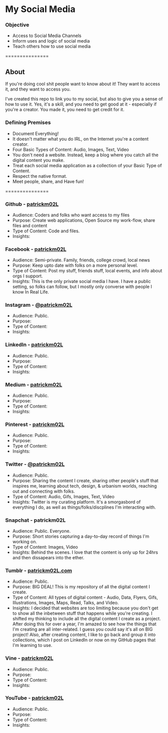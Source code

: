My Social Media
===============
### Objective 

* Access to Social Media Channels
* Inform uses and logic of social media
* Teach others how to use social media

===============

## About
If you're doing cool shit people want to know about it! They want to access it, and they want to access you. 

I've created this repo to link you to my social, but also to give you a sense of how to use it. Yes, it's a skill, and you need to get good at it - especially if you're a creator. You made it, you need to get credit for it.

### Defining Premises
* Document Everything!
* It doesn't matter what you do IRL, on the Internet you're a content creator. 
* Four Basic Types of Content: Audio, Images, Text, Video
* You don't need a website. Instead, keep a blog where you catch all the digital content you make. 
* Treat each social media application as a collection of your Basic Type of Content.
* Respect the native format.  
* Meet people, share, and Have fun!

===============

### Github - [patrickm02L](https://github.com/patrickm02L)
* Audience: Coders and folks who want access to my files
* Purpose: Create web applications, Open Source my work-flow, share files and content 
* Type of Content: Code and files. 
* Insights: 

### Facebook - [patrickm02L](https://www.facebook.com/patrickm02L)
* Audience: Semi-private. Family, friends, college crowd, local news
* Purpose: Keep upto date with folks on a more personal level. 
* Type of Content: Post my stuff, friends stuff, local events, and info about orgs I support.
* Insights: This is the only private social media I have. I have a public setting, so folks can follow, but I mostly only converse with people I know In Real Life. 

### Instagram - [@patrickm02L](http://instagram.com/patrickm02l)
* Audience: Public. 
* Purpose: 
* Type of Content:
* Insights: 

### LinkedIn - [patrickm02L](https://www.linkedin.com/in/patrickm02l)
* Audience: Public. 
* Purpose: 
* Type of Content:
* Insights: 

### Medium - [patrickm02L](https://medium.com/@patrickm02L)
* Audience: Public. 
* Purpose: 
* Type of Content:
* Insights: 

### Pinterest - [patrickm02L](http://www.pinterest.com/patrickm02l/)
* Audience: Public. 
* Purpose: 
* Type of Content:
* Insights: 

### Twitter - [@patrickm02L](https://twitter.com/patrickm02L)
* Audience: Public. 
* Purpose: Sharing the content I create, sharing other people's stuff that inspires me, learning about tech, design, & urbanism worlds, reaching out and connecting with folks. 
* Type of Content: Audio, Gifs, Images, Text, Video
* Insights: Twitter is my curating platform. It's a smorgasbord of everything I do, as well as things/folks/discplines I'm interacting with. 

### Snapchat - patrickm02L
* Audience: Public. Everyone.
* Purpose: Short stories capturing a day-to-day record of things I'm working on. 
* Type of Content: Images, Video
* Insights: Behind the scenes. I love that the content is only up for 24hrs and then dissapears into the ether.

### Tumblr - [patrickm02L.com](http://patrickm02l.com/)
* Audience: Public.
* Purpose: BIG DEAL! This is my repository of all the digital content I create. 
* Type of Content: All types of digital content - Audio, Data, Flyers, Gifs, Illustrations, Images, Maps, Read, Talks, and Video.
* Insights: I decided that websites are too limiting because you don't get to show all the inbetween stuff that happens while you're creating. I shifted my thinking to include all the digital content I create as a project. After doing this for over a year, I'm amazed to see how the things that I'm creating are all inter-related. I guess you could say it's all on BIG project! Also, after creating content, I like to go back and group it into collections, which I post on LinkedIn or now on my GitHub pages that I'm learning to use. 

### Vine - [patrickm02L](https://vine.co/patrickm02L)
* Audience: Public. 
* Purpose: 
* Type of Content:
* Insights: 

### YouTube - [patrickm02L](https://www.youtube.com/user/patrickm02L)
* Audience: Public. 
* Purpose: 
* Type of Content:
* Insights: 



